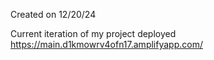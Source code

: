 Created on 12/20/24

Current iteration of my project deployed
https://main.d1kmowrv4ofn17.amplifyapp.com/